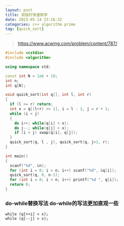 ```yaml
---
layout: post
title: 双指针快速排序
date: 2023-05-14 23:16:32   
categories: c++ algorithm prime
tag: [quick_sort] 
---
```


> https://www.acwing.com/problem/content/787/ 



```c++
#include <cstdio>
#include <algorithm>

using namespace std;

const int N = 1e6 + 10;
int n;
int q[N];

void quick_sort(int q[], int l, int r)
{
  if (l >= r) return;
  int x = q[(l+r) >> 1], i = l - 1, j = r + 1;
  while (i < j)
  {
    do i++; while(q[i] < x);
    do j--; while(q[j] > x);
    if (i < j) swap(q[i], q[j]);
  }
  quick_sort(q, l , j), quick_sort(q, j+1, r);
}

int main()
{
  scanf("%d", &n);
  for (int i = 0; i < n; i++) scanf("%d", &q[i]);
  quick_sort(q, 0, n-1);
  for (int i = 0; i < n; i++) printf("%d ", q[i]);
  return 0;
}
```

### do-while替换写法 do-while的写法更加直观一些
```
while (q[++i] < x);
while (q[--j] > x);
```
